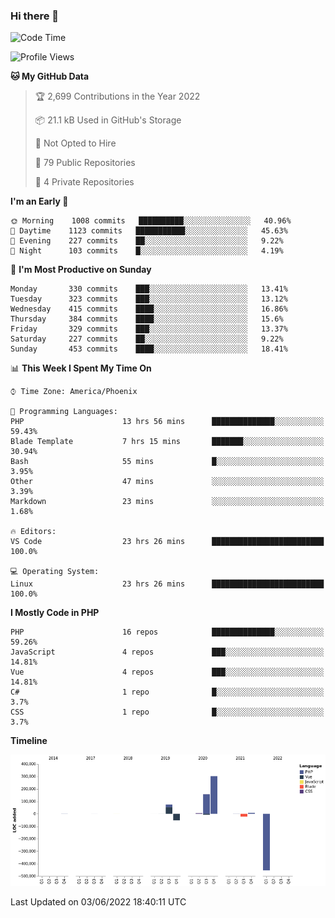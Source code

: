 ### Hi there 👋

<!--START_SECTION:waka-->
![Code Time](http://img.shields.io/badge/Code%20Time-0%20secs-blue)

![Profile Views](http://img.shields.io/badge/Profile%20Views-0-blue)

**🐱 My GitHub Data** 

> 🏆 2,699 Contributions in the Year 2022
 > 
> 📦 21.1 kB Used in GitHub's Storage 
 > 
> 🚫 Not Opted to Hire
 > 
> 📜 79 Public Repositories 
 > 
> 🔑 4 Private Repositories  
 > 
**I'm an Early 🐤** 

```text
🌞 Morning    1008 commits   ██████████░░░░░░░░░░░░░░░   40.96% 
🌆 Daytime    1123 commits   ███████████░░░░░░░░░░░░░░   45.63% 
🌃 Evening    227 commits    ██░░░░░░░░░░░░░░░░░░░░░░░   9.22% 
🌙 Night      103 commits    █░░░░░░░░░░░░░░░░░░░░░░░░   4.19%

```
📅 **I'm Most Productive on Sunday** 

```text
Monday       330 commits    ███░░░░░░░░░░░░░░░░░░░░░░   13.41% 
Tuesday      323 commits    ███░░░░░░░░░░░░░░░░░░░░░░   13.12% 
Wednesday    415 commits    ████░░░░░░░░░░░░░░░░░░░░░   16.86% 
Thursday     384 commits    ████░░░░░░░░░░░░░░░░░░░░░   15.6% 
Friday       329 commits    ███░░░░░░░░░░░░░░░░░░░░░░   13.37% 
Saturday     227 commits    ██░░░░░░░░░░░░░░░░░░░░░░░   9.22% 
Sunday       453 commits    ████░░░░░░░░░░░░░░░░░░░░░   18.41%

```


📊 **This Week I Spent My Time On** 

```text
⌚︎ Time Zone: America/Phoenix

💬 Programming Languages: 
PHP                      13 hrs 56 mins      ██████████████░░░░░░░░░░░   59.43% 
Blade Template           7 hrs 15 mins       ███████░░░░░░░░░░░░░░░░░░   30.94% 
Bash                     55 mins             █░░░░░░░░░░░░░░░░░░░░░░░░   3.95% 
Other                    47 mins             ░░░░░░░░░░░░░░░░░░░░░░░░░   3.39% 
Markdown                 23 mins             ░░░░░░░░░░░░░░░░░░░░░░░░░   1.68%

🔥 Editors: 
VS Code                  23 hrs 26 mins      █████████████████████████   100.0%

💻 Operating System: 
Linux                    23 hrs 26 mins      █████████████████████████   100.0%

```

**I Mostly Code in PHP** 

```text
PHP                      16 repos            ██████████████░░░░░░░░░░░   59.26% 
JavaScript               4 repos             ███░░░░░░░░░░░░░░░░░░░░░░   14.81% 
Vue                      4 repos             ███░░░░░░░░░░░░░░░░░░░░░░   14.81% 
C#                       1 repo              █░░░░░░░░░░░░░░░░░░░░░░░░   3.7% 
CSS                      1 repo              █░░░░░░░░░░░░░░░░░░░░░░░░   3.7%

```


**Timeline**

![Chart not found](https://raw.githubusercontent.com/mikebronner/mikebronner/master/charts/bar_graph.png) 


 Last Updated on 03/06/2022 18:40:11 UTC
<!--END_SECTION:waka-->

<!--
**mikebronner/mikebronner** is a ✨ _special_ ✨ repository because its `README.md` (this file) appears on your GitHub profile.

Here are some ideas to get you started:

- 🔭 I’m currently working on ...
- 🌱 I’m currently learning ...
- 👯 I’m looking to collaborate on ...
- 🤔 I’m looking for help with ...
- 💬 Ask me about ...
- 📫 How to reach me: ...
- 😄 Pronouns: ...
- ⚡ Fun fact: ...
-->
